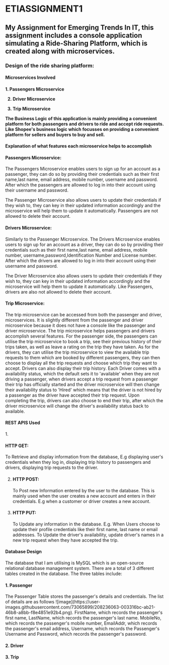 # ETIASSIGNMENT1
<h2>My Assignment for Emerging Trends In IT, this assignment includes a console application simulating a Ride-Sharing Platform, which is created along with microservices.</h2>

<h3>Design of the ride sharing platform:</h3>

<h4>Microservices Involved<h4>
1. Passengers Microservice
  
2. Driver Microservice
  
3. Trip Microservice

The Business Logic of this application is mainly providing a convenient platform for both passengers and drivers to ride and accept ride requests. Like Shopee's business logic which focusses on providing a convenient platform for sellers and buyers to buy and sell.

<h4>Explanation of what features each microservice helps to accomplish</h4>
<h4>Passengers Microservice:</h4>
The Passengers Microservice enables users to sign up for an account as a passenger, they can do so by providing their credentials such as their first name,last name, email address, mobile number, username and password. After which the passengers are allowed to log in into their account using their username and password.

The Passenger Microservice also allows users to update their credentials if they wish to, they can key in their updated information accordingly and the microservice will help them to update it automatically. Passengers are not allowed to delete their account.

<h4>Drivers Microservice:</h4>
Similarly to the Passenger Microservice. The Drivers Microservice enables users to sign up for an account as a driver, they can do so by providing their credentials such as their first name,last name, email address, mobile number, username,password,Identification Number and License number. After which the drivers are allowed to log in into their account using their username and password.

The Driver Microservice also allows users to update their credentials if they wish to, they can key in their updated information accordingly and the microservice will help them to update it automatically. Like Passengers, drivers are also not allowed to delete their account.

<h4>Trip Microservice:</h4>
The trip microservice can be accessed from both the passenger and driver, microservices. It is slightly different from the passenger and driver microservice because it does not have a console like the passenger and driver microservice. The trip microservice helps passengers and drivers accomplish several features. For the passenger side, the passengers can utilise the trip microservice to book a trip, see their previous history of their trips taken, as well as leave a rating on the trip they have taken. As for the drivers, they can utilise the trip microservice to view the available trip requests to them which are booked by different passengers, they can then choose to display all the trip requests and choose which trip they want to accept. Drivers can also display their trip history. Each Driver comes with a availability status, which the default sets it to 'available' when they are not driving a passenger, when drivers accept a trip request from a passenger their trip has officially started and the driver microservice will then change their availability status to 'Hired' which means that the driver is not hired by a passenger as the driver have accepted their trip request. Upon completing the trip, drivers can also choose to end their trip, after which the driver microservice will change the driver's availability status back to available.

<h4>REST APIS Used</h4>
1. <h4>HTTP GET:</h4> To Retrieve and display information from the database, E.g displaying user's credentials when they log in, displaying trip history to passengers and drivers, displaying trip requests to the driver.
  
2. <h4>HTTP POST:</h4> To Post new Information entered by the user to the database. This is mainly used when the user creates a new account and enters in their credentials. E.g when a customer or driver creates a new account.
  
3. <h4>HTTP PUT:</h4> To Update any information in the database. E.g. When Users choose to update their profile credentials like their first name, last name or email addresses. To Update the driver's availability, update driver's names in a new trip request when they have accepted the trip.
  
  <h4>Database Design</h4>
  The database that I am utilising is MySQL which is an open-source relational database management system. There are a total of 3 different tables created in the         database. The three tables include:
 <h4> 1. Passenger </h4>
 The Passenger Table stores the passenger's details and credentials. The list of details are as follows ![image](https://user-images.githubusercontent.com/73065899/208236063-003316bc-ab21-46b8-a8bb-f8e4851e92b4.png). FirstName, which records the passenger's first name, LastName, which records the passenger's last name. MobileNo, which records the passenger's mobile number, EmailAddr, which records the passenger's email address, Username, which records the Passenger's Username and Password, which records the passenger's password.

 <h4>2. Driver  </h4>
 <h4>3. Trip </h4>





